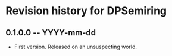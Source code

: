 # Revision history for DPSemiring

## 0.1.0.0 -- YYYY-mm-dd

* First version. Released on an unsuspecting world.
